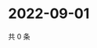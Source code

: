 # 2022-09-01

共 0 条

<!-- BEGIN WEIBO -->
<!-- 最后更新时间 Thu Sep 01 2022 22:15:06 GMT+0800 (China Standard Time) -->

<!-- END WEIBO -->
